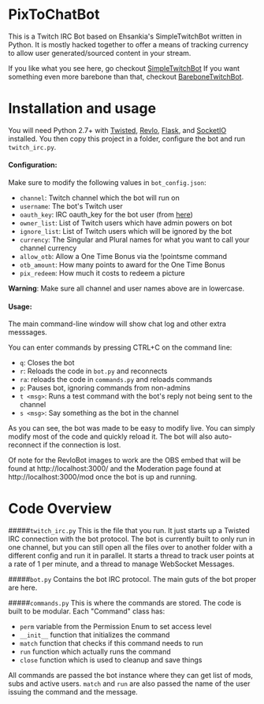 **PixToChatBot**
===============

This is a Twitch IRC Bot based on Ehsankia's SimpleTwitchBot written in Python.
It is mostly hacked together to offer a means of tracking currency to allow user generated/sourced
content in your stream.

If you like what you see here, go checkout [SimpleTwitchBot](https://github.com/EhsanKia/SimpleTwitchBot)
If you want something even more barebone than that, checkout [BareboneTwitchBot](https://github.com/EhsanKia/BareboneTwitchBot).

# Installation and usage
You will need Python 2.7+ with [Twisted](https://twistedmatrix.com/trac/), [Revlo](https://github.com/teamrevlo/revlo-python-client), [Flask](https://pypi.python.org/pypi/Flask/0.12), and [SocketIO](https://pypi.python.org/pypi/python-socketio) installed.
You then copy this project in a folder, configure the bot and run `twitch_irc.py`.

#### Configuration:
Make sure to modify the following values in `bot_config.json`:
- `channel`: Twitch channel which the bot will run on
- `username`: The bot's Twitch user
- `oauth_key`: IRC oauth_key for the bot user (from [here](http://twitchapps.com/tmi/))
- `owner_list`: List of Twitch users which have admin powers on bot
- `ignore_list`: List of Twitch users which will be ignored by the bot
- `currency`: The Singular and Plural names for what you want to call your channel currency
- `allow_otb`: Allow a One Time Bonus via the !pointsme command
- `otb_amount`: How many points to award for the One Time Bonus
- `pix_redeem`: How much it costs to redeem a picture

**Warning**: Make sure all channel and user names above are in lowercase.

#### Usage:
The main command-line window will show chat log and other extra messsages.

You can enter commands by pressing CTRL+C on the command line:
- `q`: Closes the bot
- `r`: Reloads the code in `bot.py` and reconnects
- `ra`: reloads the code in `commands.py` and reloads commands
- `p`: Pauses bot, ignoring commands from non-admins
- `t <msg>`: Runs a test command with the bot's reply not being sent to the channel
- `s <msg>`: Say something as the bot in the channel

As you can see, the bot was made to be easy to modify live.
You can simply modify most of the code and quickly reload it.
The bot will also auto-reconnect if the connection is lost.

Of note for the RevloBot images to work are the OBS embed that will be found at http://localhost:3000/
and the Moderation page found at http://localhost:3000/mod once the bot is up and running.

# Code Overview

#####`twitch_irc.py`
This is the file that you run. It just starts up a Twisted IRC connection with the bot protocol.
The bot is currently built to only run in one channel, but you can still open all the files over
to another folder with a different config and run it in parallel. It starts a thread to track
user points at a rate of 1 per minute, and a thread to manage WebSocket Messages.

#####`bot.py`
Contains the bot IRC protocol. The main guts of the bot proper are here.

#####`commands.py`
This is where the commands are stored. The code is built to be modular.
Each "Command" class has:
- `perm` variable from the Permission Enum to set access level
- `__init__` function that initializes the command
- `match` function that checks if this command needs to run
- `run` function which actually runs the command
- `close` function which is used to cleanup and save things

All commands are passed the bot instance where they can get list of mods, subs and active users.
`match` and `run` are also passed the name of the user issuing the command and the message.
